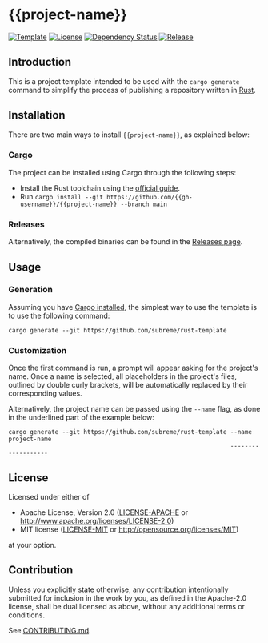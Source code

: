 # {{project-name}}

[![Template](https://img.shields.io/badge/template-subreme%2Frust--template-orange)](https://github.com/subreme/rust-template/)
[![License](https://img.shields.io/badge/license-MIT%2FApache--2.0-green)](https://github.com/{{gh-username}}/{{project-name}}/#license)
[![Dependency
Status](https://deps.rs/repo/github/subreme/rust-template/status.svg)](https://deps.rs/repo/github/subreme/rust-template)
[![Release](https://img.shields.io/github/v/release/{{gh-username}}/{{project-name}}?color=blue&sort=semver)](https://github.com/{{gh-username}}/{{project-name}}/releases/latest/)

## Introduction

This is a project template intended to be used with the `cargo generate`
command to simplify the process of publishing a repository written in
[Rust](https://www.rust-lang.org/).

## Installation

There are two main ways to install `{{project-name}}`, as explained
below:

### Cargo

The project can be installed using Cargo through the following steps:

* Install the Rust toolchain using the [official
  guide](https://www.rust-lang.org/tools/install).
* Run `cargo install --git
  https://github.com/{{gh-username}}/{{project-name}} --branch main`

### Releases

Alternatively, the compiled binaries can be found in the [Releases
page](https://github.com/{{gh-username}}/{{project-name}}/releases/latest).

## Usage

### Generation

Assuming you have [Cargo installed](#cargo), the simplest way to use the
template is to use the following command:

```console
cargo generate --git https://github.com/subreme/rust-template
```

### Customization

Once the first command is run, a prompt will appear asking for the
project's name. Once a name is selected, all placeholders in the
project's files, outlined by double curly brackets, will be
automatically replaced by their corresponding values.

Alternatively, the project name can be passed using the `--name` flag,
as done in the underlined part of the example below:

```console
cargo generate --git https://github.com/subreme/rust-template --name project-name
                                                              -------------------
```

## License

Licensed under either of

* Apache License, Version 2.0 ([LICENSE-APACHE](LICENSE-APACHE) or
  <http://www.apache.org/licenses/LICENSE-2.0>)
* MIT license ([LICENSE-MIT](LICENSE-MIT) or
  <http://opensource.org/licenses/MIT>)

at your option.

## Contribution

Unless you explicitly state otherwise, any contribution intentionally
submitted for inclusion in the work by you, as defined in the Apache-2.0
license, shall be dual licensed as above, without any additional terms
or conditions.

See [CONTRIBUTING.md](CONTRIBUTING.md).

